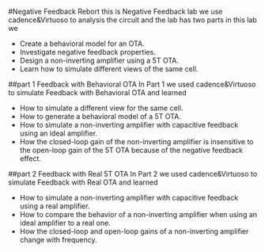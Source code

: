 #Negative Feedback Rebort 
this is Negative Feedback lab we use cadence&Virtuoso to analysis the circuit and the lab has two parts
in this lab we
- Create a behavioral model for an OTA.
- Investigate negative feedback properties.
- Design a non-inverting amplifier using a 5T OTA.
- Learn how to simulate different views of the same cell.


##part 1 Feedback with Behavioral OTA
In Part 1 we used cadence&Virtuoso to simulate Feedback with Behavioral OTA and learned
- How to simulate a different view for the same cell. 
- How to generate a behavioral model of a 5T OTA.
- How to simulate a non-inverting amplifier with capacitive feedback using an ideal amplifier.
- How the closed-loop gain of the non-inverting amplifier is insensitive to the open-loop gain of the 5T OTA because of the negative feedback effect.

##part 2 Feedback with Real 5T OTA
In Part 2  we used cadence&Virtuoso to simulate Feedback with Real OTA and learned
- How to simulate a non-inverting amplifier with capacitive feedback using a real amplifier.
- How to compare the behavior of a non-inverting amplifier when using an ideal amplifier to a real one.
- How the closed-loop and open-loop gains of a non-inverting amplifier change with frequency.


